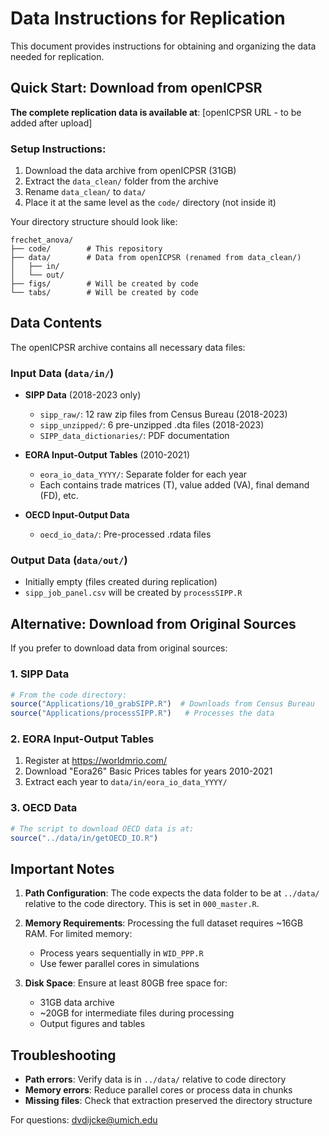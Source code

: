 # Data Instructions for Replication

This document provides instructions for obtaining and organizing the data needed for replication.

## Quick Start: Download from openICPSR

**The complete replication data is available at**: [openICPSR URL - to be added after upload]

### Setup Instructions:
1. Download the data archive from openICPSR (31GB)
2. Extract the `data_clean/` folder from the archive
3. Rename `data_clean/` to `data/`
4. Place it at the same level as the `code/` directory (not inside it)

Your directory structure should look like:
```
frechet_anova/
├── code/        # This repository
├── data/        # Data from openICPSR (renamed from data_clean/)
│   ├── in/
│   └── out/
├── figs/        # Will be created by code
└── tabs/        # Will be created by code
```

## Data Contents

The openICPSR archive contains all necessary data files:

### Input Data (`data/in/`)
- **SIPP Data** (2018-2023 only)
  - `sipp_raw/`: 12 raw zip files from Census Bureau (2018-2023)
  - `sipp_unzipped/`: 6 pre-unzipped .dta files (2018-2023)
  - `SIPP_data_dictionaries/`: PDF documentation

- **EORA Input-Output Tables** (2010-2021)
  - `eora_io_data_YYYY/`: Separate folder for each year
  - Each contains trade matrices (T), value added (VA), final demand (FD), etc.

- **OECD Input-Output Data**
  - `oecd_io_data/`: Pre-processed .rdata files

### Output Data (`data/out/`)
- Initially empty (files created during replication)
- `sipp_job_panel.csv` will be created by `processSIPP.R`

## Alternative: Download from Original Sources

If you prefer to download data from original sources:

### 1. SIPP Data
```r
# From the code directory:
source("Applications/10_grabSIPP.R")  # Downloads from Census Bureau
source("Applications/processSIPP.R")   # Processes the data
```

### 2. EORA Input-Output Tables
1. Register at https://worldmrio.com/
2. Download "Eora26" Basic Prices tables for years 2010-2021
3. Extract each year to `data/in/eora_io_data_YYYY/`

### 3. OECD Data
```r
# The script to download OECD data is at:
source("../data/in/getOECD_IO.R")
```

## Important Notes

1. **Path Configuration**: The code expects the data folder to be at `../data/` relative to the code directory. This is set in `000_master.R`.

2. **Memory Requirements**: Processing the full dataset requires ~16GB RAM. For limited memory:
   - Process years sequentially in `WID_PPP.R`
   - Use fewer parallel cores in simulations

3. **Disk Space**: Ensure at least 80GB free space for:
   - 31GB data archive
   - ~20GB for intermediate files during processing
   - Output figures and tables

## Troubleshooting

- **Path errors**: Verify data is in `../data/` relative to code directory
- **Memory errors**: Reduce parallel cores or process data in chunks
- **Missing files**: Check that extraction preserved the directory structure

For questions: dvdijcke@umich.edu